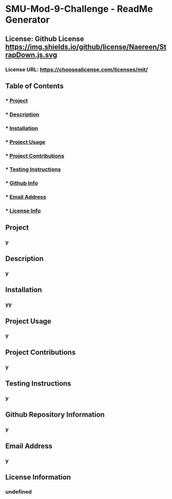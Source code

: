 


# SMU-Mod-9-Challenge - ReadMe Generator

## License: Github License  https://img.shields.io/github/license/Naereen/StrapDown.js.svg 
### License URL: https://choosealicense.com/licenses/mit/

## Table of Contents
### * [Project](#Project)
### * [Description](#Description)
### * [Installation](#Installation)
### * [Project Usage](#ProjectUsage)
### * [Project Contributions](#ProjectContributions)
### * [Testing Instructions](#TestingInstructions)
### * [Github Info](#GithubAccount)
### * [Email Address](#EmailAddress)
### * [License Info](#License)


## Project 
### y

## Description
### y

## Installation
### yy

## Project Usage
### y

## Project Contributions
### y

## Testing Instructions
### y

## Github Repository Information
### y

## Email Address
### y

## License Information
### undefined